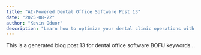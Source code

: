 ```yaml
---
title: "AI-Powered Dental Office Software Post 13"
date: "2025-08-22"
author: "Kevin Oduor"
description: "Learn how to optimize your dental clinic operations with software and AI tools."
---
```

This is a generated blog post 13 for dental office software BOFU keywords...
